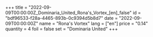 +++
title = "2022-09-09T00:00:00Z_Dominaria_United_Rona's_Vortex_[en]_false"
id = "bdf96533-f28a-4465-893b-0c9394d5b8d7"
date = "2022-09-09T00:00:00Z"
name = "Rona's Vortex"
lang = ["en"]
price = "0.14"
quantity = 4
foil = false
set = "Dominaria United"
+++
